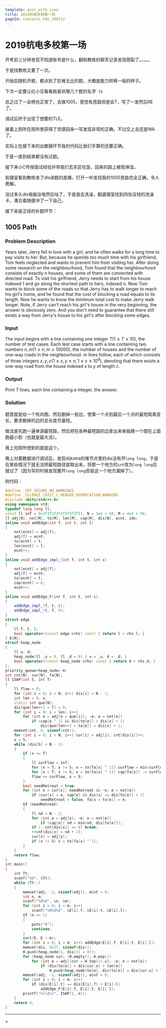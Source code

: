 ```yaml
---
template: post_with_isso
title: 2019杭电多校第一场
pageId: contests_hdu_190722
---
```


# 2019杭电多校第一场

开考前三分钟发现不知道账号是什么，翻和教练的聊天记录发现图裂了。。。。。

于是找教练又要了一次。

开始后随机开题，都点到了巨难无比的题，大概是能力转移一般的样子。

下次一定要让红小豆看看她喜欢哪几个题的名字（x

总之过了一会榜也正常了，去做1005，感觉有思路但是会T，写了一发然后RE了。

调试后终于出现了想要的TLE。

接着上厕所在厕所里获得了灵感回来一写发现非常的正确，不过交上去还是WA了。

实际上在接下来的出数据环节我的代码比我们手算的还要正确。

于是一直到结束都没有过题。

接下来小C传授面试经验并带我们去东区吃饭，回来的路上被雨淋湿。

到寝室看到教练发了dls讲题的直播，打开一听发现我的1005思路完全正确，令人费解。

没过多久dls电脑没电然后咕了，于是我去洗澡，翻遍寝室找到四张没钱的洗澡卡，凑合着随便冲了一下自己。

接下来是正经的补题环节：

## 1005 Path

### Problem Description

Years later, Jerry fell in love with a girl, and he often walks for a long time to pay visits to her. But, because he spends too much time with his girlfriend, Tom feels neglected and wants to prevent him from visiting her.
After doing some research on the neighbourhood, Tom found that the neighbourhood consists of exactly n houses, and some of them are connected with directed road. To visit his girlfriend, Jerry needs to start from his house indexed 1 and go along the shortest path to hers, indexed n.
Now Tom wants to block some of the roads so that Jerry has to walk longer to reach his girl's home, and he found that the cost of blocking a road equals to its length. Now he wants to know the minimum total cost to make Jerry walk longer.
Note, if Jerry can't reach his girl's house in the very beginning, the answer is obviously zero. And you don't need to guarantee that there still exists a way from Jerry's house to his girl's after blocking some edges.

### Input

The input begins with a line containing one integer $T (1≤T≤10)$, the number of test cases.
Each test case starts with a line containing two numbers $n,m (1≤n,m≤10000)$, the number of houses and the number of one-way roads in the neighbourhood.
m lines follow, each of which consists of three integers $x,y,c(1≤x,y≤n,1≤c≤10^9)$, denoting that there exists a one-way road from the house indexed $x$ to $y$ of length $c$.

### Output

Print $T$ lines, each line containing a integer, the answer.

### Solution

题意就是给一个有向图，然后删掉一些边，使第一个点到最后一个点的最短距离变长，要求删掉的边的总长度尽量短。

做法是先跑一遍单源最短路，然后把在各种最短路的边拿出来单独建一个图在上面跑最小割（也就是最大流）。

我上完厕所想到的就是这个。

晚上对着数据进行调试后，发现dijkstra的堆节点里的dis没有开`long long`，于是在某些情况下就无法把最短路径提取出来，将那一个地方的`int`改为`long long`后就过了（因为写的时候发现要开`long long`但是这一个地方漏掉了）。

附代码：

```cpp
#define _CRT_SECURE_NO_WARNINGS
#define _SILENCE_CXX17_C_HEADER_DEPRECATION_WARNING
#include <bits/stdc++.h>
using namespace std;
typedef long long ll;
const ll inf = 0x3f3f3f3f3f3f3f3fll, N = 1e4 + 50, M = 4e4 + 50;
ll adj[N], nxt[M], to[M], len[M], cap[M], dis[N], ecnt, idx;
inline void addEdge(int f, int t, int l)
{
    nxt[ecnt] = adj[f];
    adj[f] = ecnt;
    to[ecnt] = t;
    len[ecnt] = l;
    ecnt++;
}
inline void addEdge_impl_(int f, int t, int c)
{
    nxt[ecnt] = adj[f];
    adj[f] = ecnt;
    to[ecnt] = t;
    cap[ecnt] = c;
    ecnt++;
}
inline void addEdge_F(int f, int t, int c)
{
    addEdge_impl_(f, t, c);
    addEdge_impl_(t, f, 0);
}
struct edge
{
    ll f, t, l;
    bool operator<(const edge &rhs) const { return l > rhs.l; }
} E[M];
struct heap_node
{
    ll u, d;
    heap_node(ll _u = 0, ll _d = 0) { u = _u, d = _d; }
    bool operator<(const heap_node &rhs) const { return d > rhs.d; }
};
priority_queue<heap_node> H;
int cnt[N], cur[N], fa[N];
ll ISAP(int S, int T)
{
    ll flow = 0;
    for (int i = 0; i < N; i++) dis[i] = N - 1;
    int len = 0, x;
    static int que[N];
    dis[que[len++] = T] = 0;
    for (int i = 0; i < len; i++)
        for (int e = adj[x = que[i]]; ~e; e = nxt[e])
            if (cap[e ^ 1] && dis[to[e]] > dis[x] + 1)
                dis[que[len++] = to[e]] = dis[x] + 1;
    memset(cnt, 0, sizeof(cnt));
    for (int i = 0; i < N; i++) cur[i] = adj[i], cnt[dis[i]]++;
    x = S;
    while (dis[S] < N - 1)
    {
        if (x == T)
        {
            ll curFlow = inf;
            for (x = T; x != S; x = to[fa[x] ^ 1]) curFlow = min(curFlow, cap[fa[x]]);
            for (x = T; x != S; x = to[fa[x] ^ 1]) cap[fa[x]] -= curFlow, cap[fa[x] ^ 1] += curFlow;
            flow += curFlow, x = S;
        }
        bool needRetreat = true;
        for (int e = cur[x]; needRetreat && ~e; e = nxt[e])
            if (cur[x] = e, cap[e] && dis[x] == dis[to[e]] + 1)
                needRetreat = false, fa[x = to[e]] = e;
        if (needRetreat)
        {
            ll nd = N - 2;
            for (int e = adj[x]; ~e; e = nxt[e])
                if (cap[e]) nd = min(nd, dis[to[e]]);
            if (--cnt[dis[x]] == 0) break;
            ++cnt[dis[x] = nd + 1];
            cur[x] = adj[x];
            if (x != S) x = to[fa[x] ^ 1];
        }
    }
    return flow;
}
int main()
{
    int Tt;
    scanf("%d", &Tt);
    while (Tt--)
    {
        memset(adj, -1, sizeof(adj)), ecnt = 0;
        int n, m;
        scanf("%d%d", &n, &m);
        for (int i = 0; i < m; i++)
            scanf("%d%d%d", &E[i].f, &E[i].t, &E[i].l);
        if (n == 1)
        {
            puts("0");
            continue;
        }
        sort(E, E + m);
        for (int i = 0; i < m; i++) addEdge(E[i].f, E[i].t, E[i].l);
        memset(dis, 0x3f, sizeof(dis));
        H.push(heap_node(1, dis[1] = 0));
        for (heap_node cur; !H.empty(); H.pop())
            for (int e = adj[(cur = H.top()).u]; ~e; e = nxt[e])
                if (dis[to[e]] > dis[cur.u] + len[e])
                    H.push(heap_node(to[e], dis[to[e]] = dis[cur.u] + len[e]));
        memset(adj, -1, sizeof(adj)), ecnt = 0;
        for (int i = 0; i < m; i++)
            if (dis[E[i].t] == dis[E[i].f] + E[i].l)
                addEdge_F(E[i].f, E[i].t, E[i].l);
        printf("%lld\n", ISAP(1, n));
    }
    return 0;
}
```



<hr />
> <span id='poem'></span>

<div id="__comment"></div>
<script>$(function(){$.ajax('/api/poem?rnd='+Date.now()+Math.random()).done(function(data){$('#poem').text(data);});});</script>
